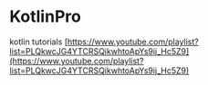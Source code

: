 # KotlinPro
kotlin tutorials
[https://www.youtube.com/playlist?list=PLQkwcJG4YTCRSQikwhtoApYs9ij_Hc5Z9](https://www.youtube.com/playlist?list=PLQkwcJG4YTCRSQikwhtoApYs9ij_Hc5Z9)
